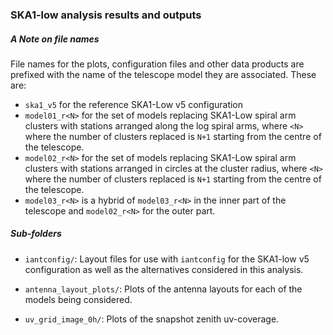 ### SKA1-low analysis results and outputs

##### A Note on file names
File names for the plots, configuration files and other data products are 
prefixed with the name of the telescope model they are associated. These are:

- `ska1_v5` for the reference SKA1-Low v5 configuration
- `model01_r<N>` for the set of models replacing SKA1-Low spiral arm clusters 
with stations arranged along the log spiral arms, where `<N>` where the number 
of clusters replaced is `N+1` starting from the centre of the telescope.
- `model02_r<N>` for the set of models replacing SKA1-Low spiral arm clusters 
with stations arranged in circles at the cluster radius, where `<N>` where the
number of clusters replaced is `N+1` starting from the centre of the telescope.
- `model03_r<N>` is a hybrid of `model03_r<N>` in the inner part of the 
telescope and `model02_r<N>` for the outer part.

##### Sub-folders
- `iantconfig/`: Layout files for use with `iantconfig` for the 
SKA1-low v5 configuration as well as the alternatives considered in this 
analysis. 

- `antenna_layout_plots/`: Plots of the antenna layouts for each of the models
being considered. 

- `uv_grid_image_0h/`: Plots of the snapshot zenith uv-coverage.

